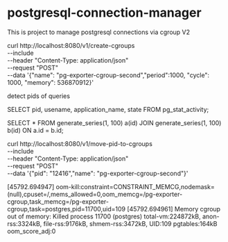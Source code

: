 # postgresql-connection-manager

This is project to manage postgresql connections via cgroup V2

curl http://localhost:8080/v1/create-cgroups \
    --include \
    --header "Content-Type: application/json" \
    --request "POST" \
    --data '{"name": "pg-exporter-cgroup-second","period":1000, "cycle": 1000, "memory": 536870912}'


detect pids of queries

SELECT pid, usename, application_name, state FROM pg_stat_activity;

SELECT * FROM generate_series(1, 100) a(id) JOIN generate_series(1, 100) b(id) ON a.id = b.id;


curl http://localhost:8080/v1/move-pid-to-cgroups \
    --include \
    --header "Content-Type: application/json" \
    --request "POST" \
    --data '{"pid": "12416","name": "pg-exporter-cgroup-second"}'


[45792.694947] oom-kill:constraint=CONSTRAINT_MEMCG,nodemask=(null),cpuset=/,mems_allowed=0,oom_memcg=/pg-exporter-cgroup,task_memcg=/pg-exporter-cgroup,task=postgres,pid=11700,uid=109
[45792.694961] Memory cgroup out of memory: Killed process 11700 (postgres) total-vm:224872kB, anon-rss:3324kB, file-rss:9176kB, shmem-rss:3472kB, UID:109 pgtables:164kB oom_score_adj:0